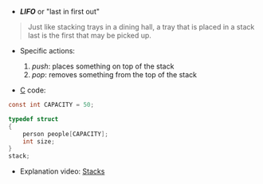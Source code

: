 - **_LIFO_** or "last in first out"


 >Just like stacking trays in a dining hall, a tray that is placed in a stack last is the first that may be picked up.

- Specific actions:
	1. _push_: places something on top of the stack
	2. _pop_: removes something from the top of the stack


- [C](contents-c.md) code:
```c
const int CAPACITY = 50;

typedef struct
{
    person people[CAPACITY];
    int size;
}
stack;
```


- Explanation video: [Stacks](https://cs50.harvard.edu/x/2025/shorts/stacks/)